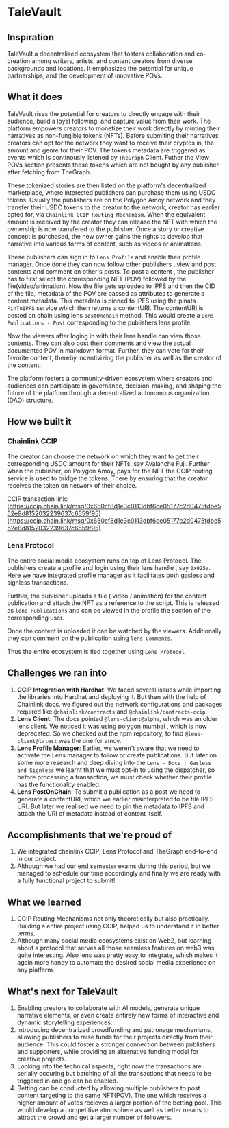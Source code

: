 # TaleVault
## Inspiration
TaleVault a decentralised ecosystem that fosters collaboration and co-creation among writers, artists, and content creators from diverse backgrounds and locations. It emphasizes the potential for unique partnerships, and the development of innovative POVs.

## What it does

TaleVault  rises the potential for creators to directly engage with their audience, build a loyal following, and capture value from their work. The platform empowers creators to monetize their work directly by minting their narratives as non-fungible tokens (NFTs). Before submiting their narratives creators can opt for the network they want to receive their cryptos in, the amount and genre for their POV. The tokens metadata are triggered as events which is continously listened by `TheGraph` Client. Futher the View POVs section presents those tokens which are not bought by any publisher after fetching from TheGraph.

These tokenized stories are then listed on the platform's decentralized marketplace, where interested publishers can purchase them using USDC tokens. Usually the publishers are on the Polygon Amoy network and they transfer their USDC tokens to the creator to the network, creator has earlier opted for, via `Chainlink CCIP Routing Mechanism`. When the equivalent amount is received by the creator they can release the NFT with which the ownership is now transfered to the publisher. Once a story or creative concept is purchased, the new owner gains the rights to develop that narrative into various forms of content, such as videos or animations. 

These publishers can sign in to `Lens Profile` and enable their profile manager. Once done they can now follow other publishers , view and post contents and comment on other's posts. To post a content , the publisher has to first select the corresponding NFT (POV) followed by the file(video/animation). Now the file gets uploaded to IPFS and then the CID of the file, metadata of the POV are passed as attributes to generate a content metadata. This metadata is pinned to IPFS using the pinata `PinToIPFS` service which then returns a contentURI. The contentURI is posted on chain using lens `postOnchain` method. This would create a `Lens Publications - Post` corresponding to the publishers lens profile.

Now the viewers after loging in with their lens handle can view those contents. They can also post their comments and view the actual documented POV in markdown format. Further, they can vote for their favorite content, thereby incentivizing the publisher as well as the creator of the content.

The platform fosters a community-driven ecosystem where creators and audiences can participate in governance, decision-making, and shaping the future of the platform through a decentralized autonomous organization (DAO) structure.

## How we built it

### Chainlink CCIP
 The creator can choose the network on which they want to get their corresponding USDC amount for their NFTs, say Avalanche Fuji. Further when the publisher, on Polygon Amoy, pays for the NFT the CCIP routing service is used to bridge the tokens. There by ensuring that the creator receives the token on network of their choice.
 
CCIP transaction link: [https://ccip.chain.link/msg/0x650cf8d1e3c0113dbf6ce05177c2d0475fdbe552e8d8152032239637c6559f95](https://ccip.chain.link/msg/0x650cf8d1e3c0113dbf6ce05177c2d0475fdbe552e8d8152032239637c6559f95)

### Lens Protocol
The entire social media ecosystem runs on top of Lens Protocol. The publishers create a profile and login using their lens handle , say `0x025a`. Here we have integrated profile manager as it facilitates both gasless and signless transactions.
 
Further, the publisher uploads a file ( video / animation) for the content publication and attach the NFT as a reference to the script. This is released as  `lens Publications` and can be viewed in the profile the section of the corresponding user. 

Once the content is uploaded it can be watched by the viewers. Additionally they can comment on the publication using `lens Comments`.

Thus the entire ecosystem is tied together using `Lens Protocol`

## Challenges we ran into

1. **CCIP Integration with Hardhat**: We faced several issues while importing the libraries into Hardhat and deploying it. But then with the help of Chainlink docs, we figured out the network configurations and packages required like `@chainlink/contracts` and `@chainlink/contracts-ccip`.
2. **Lens  Client**: The docs pointed `@lens-client@alpha`,  which was an older lens client. We noticed it was using polygon mumbai , which is now deprecated. So we checked out the npm repository, to find `@lens-client@latest` was the one for amoy.
3. **Lens Profile Manager**: Earlier, we weren't aware that we need to activate the Lens manager to follow or create publications. But later on some more research and deep diving into the `Lens - Docs : Gasless and Signless` we learnt that we must opt-in to using the dispatcher, so before processing a transaction, we must check whether their profile has the functionality enabled.
4. **Lens PostOnChain**: To submit a publication as a post we need to generate a contentURI, which we earlier misinterpreted to be file IPFS URI. But later we realised we need to pin the metadata to IPFS and attach the URI of metadata instead of content itself.

## Accomplishments that we're proud of

1. We integrated chainlink CCIP, Lens Protocol and TheGraph end-to-end in our project.
2. Although we had our end semester exams during this period, but we managed to schedule our time accordingly and finally we are ready with a fully functional project to submit!

## What we learned
1. CCIP Routing Mechanisms not only theoretically but also practically. Building a entire project using CCIP, helped us to understand it in better terms.
2. Although many social media ecosystems exist on Web2, but learning about a protocol that serves all those seamless features on web3 was quite interesting. Also lens was pretty easy to integrate, which makes it again more handy to automate the desired social media experience on any platform.

## What's next for TaleVault

1. Enabling creators to collaborate with AI models, generate unique narrative elements, or even create entirely new forms of interactive and dynamic storytelling experiences.
2. Introducing decentralized crowdfunding and patronage mechanisms, allowing publishers to raise funds for their projects directly from their audience. This could foster a stronger connection between publishers and supporters, while providing an alternative funding model for creative projects.
3. Looking into the technical aspects, right now the transactions are serially occuring but batching of all the transactions that needs to be triggered in one go can be enabled.
4. Betting can be conducted by allowing multiple publishers to post content targeting to the same NFT(POV). The one which receives a higher amount of votes recieves a larger portion of the betting pool. This would develop a competitive atmosphere as well as better means to attract the crowd and get  a larger number of followers.
